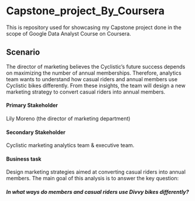 # Capstone_project_By_Coursera
This is repository used for showcasing my Capstone project done in the scope of Google Data Analyst Course on Coursera.


## Scenario

The director of marketing believes the Cyclistic’s future success depends on maximizing the number of annual memberships. 
Therefore, analytics team wants to understand how casual riders and annual members use Cyclistic bikes differently. 
From these insights, the team will design a new marketing strategy to convert casual riders into annual members.

#### Primary Stakeholder 
  Lily Moreno (the director of marketing department)
#### Secondary Stakeholder
  Cyclistic marketing analytics team & executive team.


#### Business task

Design marketing strategies aimed at converting casual riders into annual members. The main goal of this analysis is to answer the key question: 
##### In what ways do members and casual riders use Divvy bikes differently?
